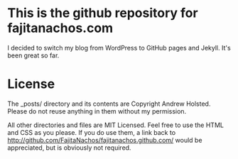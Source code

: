 This is the github repository for fajitanachos.com
==================================================

I decided to switch my blog from WordPress to GitHub pages and Jekyll. It's been great so far. 

License
========

The _posts/ directory and its contents are Copyright Andrew Holsted. Please do not reuse anything in them without my permission.

All other directories and files are MIT Licensed. Feel free to use the HTML and CSS as you please. If you do use them, a link back to http://github.com/FajitaNachos/fajitanachos.github.com/ would be appreciated, but is obviously not required.
